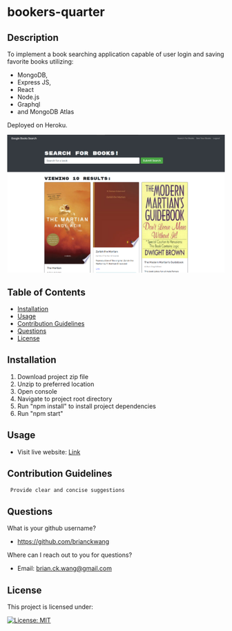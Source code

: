 # bookers-quarter
## Description
To implement a book searching application capable of user login and saving favorite books utilizing:
  - MongoDB,
  - Express JS,
  - React
  - Node.js
  - Graphql
  - and MongoDB Atlas

Deployed on Heroku.

![main pic](https://github.com/BrianCKWang/bookers-quarter/blob/master/public/img/main-01.png)

## Table of Contents
* [Installation](#installation)
* [Usage](#usage)
* [Contribution Guidelines](#contribution-guidelines)
* [Questions](#questions)
* [License](#license)


## Installation
  1. Download project zip file
  1. Unzip to preferred location
  1. Open console
  1. Navigate to project root directory
  1. Run "npm install" to install project dependencies
  1. Run "npm start"

## Usage 
  
  - Visit live website: [Link](https://immense-headland-44068.herokuapp.com/)

## Contribution Guidelines

     Provide clear and concise suggestions

## Questions
What is your github username? 

  * https://github.com/brianckwang

Where can I reach out to you for questions? 

  * Email: brian.ck.wang@gmail.com

## License
This project is licensed under:

[![License: MIT](https://img.shields.io/badge/License-MIT-yellow.svg)](https://opensource.org/licenses/MIT)
